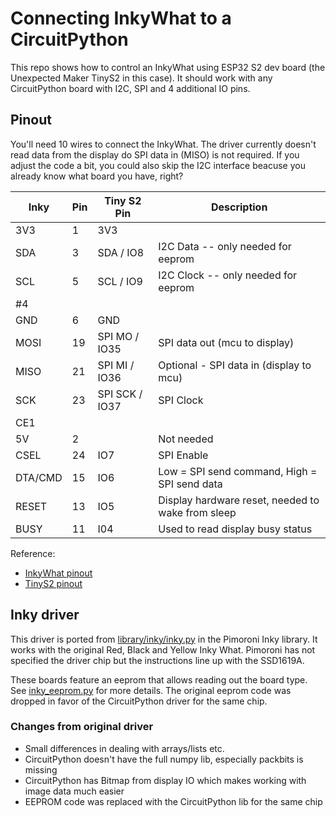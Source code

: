# Connecting InkyWhat to a CircuitPython

This repo shows how to control an InkyWhat using ESP32 S2 dev board (the Unexpected Maker TinyS2 in this case).
It should work with any CircuitPython board with I2C, SPI and 4 additional IO pins.

## Pinout

You'll need 10 wires to connect the InkyWhat. The driver currently doesn't read data from the display do SPI data in (MISO) is not required.
If you adjust the code a bit, you could also skip the I2C interface beacuse you already know what board you have, right?

| Inky    | Pin | Tiny S2 Pin    | Description
|---------|-----|----------------|----------------------------------------
| 3V3     |  1  | 3V3            | 
| SDA     |  3  | SDA / IO8      | I2C Data -- only needed for eeprom
| SCL     |  5  | SCL / IO9      | I2C Clock -- only needed for eeprom
| #4      |     |                |
| GND     |  6  | GND            |
| MOSI    | 19  | SPI MO / IO35  | SPI data out (mcu to display)
| MISO    | 21  | SPI MI / IO36  | Optional - SPI data in (display to mcu)
| SCK     | 23  | SPI SCK / IO37 | SPI Clock
| CE1     |     |                |
| 5V      |  2  |                | Not needed
| CSEL    | 24  | IO7            | SPI Enable
| DTA/CMD | 15  | IO6            | Low = SPI send command, High = SPI send data
| RESET   | 13  | IO5            | Display hardware reset, needed to wake from sleep
| BUSY    | 11  | I04            | Used to read display busy status

Reference:
* [InkyWhat pinout](https://pinout.xyz/pinout/inky_what#)
* [TinyS2 pinout](https://unexpectedmaker.com/tinys2)

## Inky driver
This driver is ported from [library/inky/inky.py](https://github.com/pimoroni/inky/blob/master/library/inky/inky.py) in the Pimoroni Inky library. 
It works with the original Red, Black and Yellow Inky What.
Pimoroni has not specified the driver chip but the instructions line up with the SSD1619A.

These boards feature an eeprom that allows reading out the board type. See [inky_eeprom.py](inky_eeprom.py) for more details.
The original eeprom code was dropped in favor of the CircuitPython driver for the same chip.

### Changes from original driver
* Small differences in dealing with arrays/lists etc.
* CircuitPython doesn't have the full numpy lib, especially packbits is missing
* CircuitPython has Bitmap from display IO which makes working with image data much easier
* EEPROM code was replaced with the CircuitPython lib for the same chip